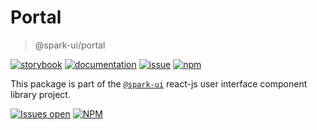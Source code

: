 # Portal
> @spark-ui/portal

[![storybook](https://img.shields.io/badge/storybook-black?logo=storybook)](https://sparkui.vercel.app/?path=/docs/components-portal--docs)
[![documentation](https://img.shields.io/badge/documentation-black?logo=googledocs)](https://sparkui-adv.vercel.app/docs/components/portal)
[![issue](https://img.shields.io/badge/report%20a%20bug-black?logo=openbugbounty&logoColor=red)](https://github.com/adevinta/spark/issues/new?&projects=4&template=bug-report.yml&assignees=&labels=component,portal)
[![npm](https://img.shields.io/npm/dt/%40spark-ui/portal?logo=npm&labelColor=black)](https://www.npmjs.com/package/@spark-ui/portal)


This package is part of the [`@spark-ui`](https://github.com/adevinta/spark) react-js user interface component library project.

[![Issues open](https://img.shields.io/github/issues-search/adevinta/spark?query=is%3Aopen%20label%3Acomponent%20label%3Aportal&logo=openbugbounty&logoColor=red&label=issues%20open&color=red)](https://github.com/adevinta/spark/issues?q=is%3Aopen+label%3Acomponent+label%3Aportal)
[![NPM](https://img.shields.io/npm/l/%40spark-ui%2Fportal)](https://github.com/adevinta/spark/blob/main/packages/components/portal/LICENSE.md)
